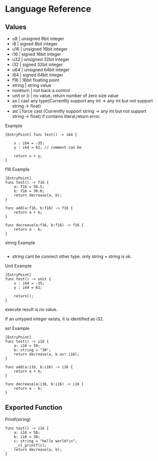 # Language Reference

## Values

- u8          | unsigned 8bit integer
- i8          | signed 8bit integer
- u16         | unsigned 16bit integer
- i16         | signed 16bit integer
- u32         | unsigned 32bit integer
- i32         | signed 32bit integer
- u64         | unsigned 64bit integer
- i64         | signed 64bit integer
- f16         | 16bit floating point
- string      | string value
- noreturn    | not back a control
- unit or ()  | no value, return number of zero size value
- as          | cast any type(Currentlly support any int -> any int but not support string -> float)
- as!         | force cast (Currentlly support string -> any int but not support string -> float) if contains literal,return error.

Example

```
[EntryPoint] func test() -> i64 {    

    x : i64 = -35;     
    y : i64 = 61; // comment can be
    
    return x + y;
}
```

f16 Example

```
[EntryPoint]
func test() -> f16 {
    a: f16 = 50.5;
    b: f16 = 30.0;
    return decrease(a, b);
}

func add(a:f16, b:f16) -> f16 {
    return a + b;
}

func decrease(a:f16, b:f16) -> f16 {
    return a - b;
}
```

string Example
```
```

* string cant be connect other type. only string + string is ok.

Unit Example

``` 
[EntryPoint] 
func test() -> unit {
    x : i64 = -35;
    y : i64 = 61;
    
    return();
}
```
execute result is no value.

If an untyped integer exists, it is identified as i32.

as! Example

```
[EntryPoint]
func test() -> i16 {
    a: i16 = 50;
    b: string = "30";
    return decrease(a, b as! i16);
}

func add(a:i16, b:i16) -> i16 {
    return a + b;
}

func decrease(a:i16, b:i16) -> i16 {
    return a - b;
}
```

## Exported Function

Printf(string)
```
func test() -> i16 {
    a: i16 = 50;
    b: i16 = 30;
	c: string = "hello world!\n";
	__cl_printf(c);
    return decrease(a, b);
}
```